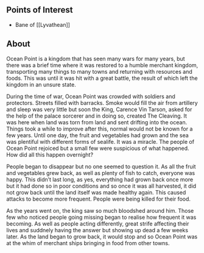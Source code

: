 ## Points of Interest
- Bane of [[Lyvathean]]

## About
Ocean Point is a kingdom that has seen many wars for many years, but there was a brief time where it was restored to a humble merchant kingdom, transporting many things to many towns and returning with resources and foods. This was until it was hit with a great battle, the result of which left the kingdom in an unsure state.

During the time of war, Ocean Point was crowded with soldiers and protectors. Streets filled with barracks. Smoke would fill the air from artillery and sleep was very little but soon the King, Carence Vin Tarson, asked for the help of the palace sorcerer and in doing so, created The Cleaving. It was here when land was torn from land and sent drifting into the ocean. Things took a while to improve after this, normal would not be known for a few years. Until one day, the fruit and vegetables had grown and the sea was plentiful with different forms of sealife. It was a miracle. The people of Ocean Point rejoiced but a small few were suspicious of what happened. How did all this happen overnight? 

People began to disappear but no one seemed to question it. As all the fruit and vegetables grew back, as well as plenty of fish to catch, everyone was happy. This didn’t last long, as yes, everything had grown back once more but it had done so in poor conditions and so once it was all harvested, it did not grow back until the land itself was made healthy again. This caused attacks to become more frequent. People were being killed for their food. 

As the years went on, the king saw so much bloodshed around him. Those few who noticed people going missing began to realise how frequent it was becoming. As well as people acting differently, great strife affecting their lives and suddnely having the answer but showing up dead a few weeks later. As the land began to grow back, it would stop and so Ocean Point was at the whim of merchant ships bringing in food from other towns.
